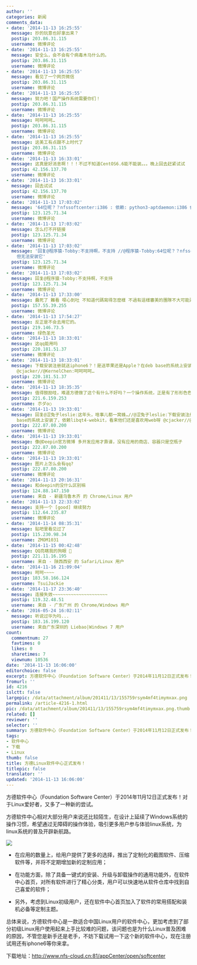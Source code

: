 ```yaml
---
author: ''
categories: 新闻
comments_data:
- date: '2014-11-13 16:25:55'
  message: 抄的玩意也好拿出来？
  postip: 203.86.31.115
  username: 微博评论
- date: '2014-11-13 16:25:55'
  message: 安全么，会不会有个病毒木马什么的。
  postip: 203.86.31.115
  username: 微博评论
- date: '2014-11-13 16:25:55'
  message: 看见了一个网页微信
  postip: 203.86.31.115
  username: 微博评论
- date: '2014-11-13 16:25:55'
  message: 努力吧！国产操作系统需要你们！
  postip: 203.86.31.115
  username: 微博评论
- date: '2014-11-13 16:25:55'
  message: 呵呵呵呵…
  postip: 203.86.31.115
  username: 微博评论
- date: '2014-11-13 16:25:55'
  message: 这美工有点跟不上时代了
  postip: 203.86.31.115
  username: 微博评论
- date: '2014-11-13 16:33:01'
  message: 这真是好消息啊！！！不过不知道CentOS6.6能不能装。。。晚上回去赶紧试试
  postip: 42.156.137.70
  username: 微博评论
- date: '2014-11-13 16:33:01'
  message: 回去试试
  postip: 42.156.137.70
  username: 微博评论
- date: '2014-11-13 17:03:02'
  message: '64位呢？？nfssoftcenter:i386 : 依赖: python3-aptdaemon:i386 但无法安装它'
  postip: 123.125.71.34
  username: 微博评论
- date: '2014-11-13 17:03:02'
  message: 怎么打不开链接
  postip: 123.125.71.34
  username: 微博评论
- date: '2014-11-13 17:03:02'
  message: '回复@程序猿-Tobby:不支持啊，不支持 //@程序猿-Tobby:64位呢？？nfssoftcenter:i386 : 依赖: python3-aptdaemon:i386
    但无法安装它'
  postip: 123.125.71.34
  username: 微博评论
- date: '2014-11-13 17:03:02'
  message: 回复@程序猿-Tobby:不支持啊，不支持
  postip: 123.125.71.34
  username: 微博评论
- date: '2014-11-13 17:33:00'
  message: 蠢死了 難看 噁心到吐 不知道代碼寫得怎麼樣 不過有這樣審美的團隊不大可能弄出來好東西
  postip: 157.55.39.255
  username: 微博评论
- date: '2014-11-13 17:54:27'
  message: 反正是不会去用它的。
  postip: 219.146.73.5
  username: 绿色圣光
- date: '2014-11-13 18:33:01'
  message: 这qq能用吗
  postip: 220.181.51.37
  username: 微博评论
- date: '2014-11-13 18:33:01'
  message: 下载安装注册就送iphone6？！是送苹果还是Apple？在deb base的系统上安装了，依赖libqt4-webkit，看来他们还是喜欢用web呀
    @cjacker//@KernelChen:呵呵呵呵…
  postip: 220.181.51.37
  username: 微博评论
- date: '2014-11-13 18:35:35'
  message: 值得鼓励哇，难道方德做了这个有什么不好吗？一个操作系统，正是有了形形色色的软件，才会有越来越多的人去使用的。现在好不容易有人开发相关软件咯，作为一个成熟理性的现代用户，应当客观公正的给出意见，懂技术的就从技术角度评测，普通用户就从用户体验着手，任何事物的进步，都是需要反馈的，而好的反馈就是就事论事，客观公正的给出意见，这样对人对己都是有好处的，既不当愤青，也不当脑残粉，理性的热爱自己喜欢的东西。不要学王垠，喜欢时就把它捧到天上，厌烦时就将其踩在地底下
  postip: 221.6.159.253
  username: 朩ダo○
- date: '2014-11-13 19:33:01'
  message: 回复@涩兔子leslie:这年头，啥事儿都一窝蜂…//@涩兔子leslie:下载安装注册就送iphone6？！是送苹果还是Apple？在deb
    base的系统上安装了，依赖libqt4-webkit，看来他们还是喜欢用web呀 @cjacker//@KernelChen:呵呵呵呵…
  postip: 222.87.80.200
  username: 微博评论
- date: '2014-11-13 19:33:01'
  message: 像@Deepin官方微博 多开发应用才靠谱，没有应用的商店、容器只是空瓶子
  postip: 222.87.80.200
  username: 微博评论
- date: '2014-11-13 19:33:01'
  message: 图片上怎么会有qq?
  postip: 222.87.80.200
  username: 微博评论
- date: '2014-11-13 20:16:31'
  message: 和deepin的没什么区别嘛
  postip: 124.88.147.150
  username: 来自 - 新疆乌鲁木齐 的 Chrome/Linux 用户
- date: '2014-11-13 22:33:02'
  message: 支持一个 [good] 继续努力
  postip: 112.64.235.87
  username: 微博评论
- date: '2014-11-14 08:35:31'
  message: 贴吧里看见过了
  postip: 115.230.98.34
  username: ZMOM1031
- date: '2014-11-15 00:42:48'
  message: QQ亮瞎我的狗眼 
  postip: 221.11.16.195
  username: 来自 - 陕西西安 的 Safari/Linux 用户
- date: '2014-11-16 21:09:04'
  message: 呵呵~~~~
  postip: 183.58.166.124
  username: TsuiJackie
- date: '2014-11-17 23:36:40'
  message: 连接失效~~~~~~~~~~~~~~~~~~~~~
  postip: 119.32.48.51
  username: 来自 - 广东广州 的 Chrome/Windows 用户
- date: '2016-05-24 16:02:11'
  message: 听说过华为吗...
  postip: 183.16.199.120
  username: 来自广东深圳的 Liebao|Windows 7 用户
count:
  commentnum: 27
  favtimes: 0
  likes: 0
  sharetimes: 7
  viewnum: 10536
date: '2014-11-13 16:06:00'
editorchoice: false
excerpt: 方德软件中心（Foundation Software Center）于2014年11月12日正式发布！对于Linux爱好者，又多了一种新的尝试。方德软件中心相对大部分用户来说还比较陌生，在设计上延续了Windows系统的操作习惯，希望通过无障碍的操作体验，吸引更多用户参与体验linux系统，为linux系统的普及开辟新航路。
fromurl: ''
id: 4216
islctt: false
largepic: /data/attachment/album/201411/13/155759rsym4mf4timymxax.png
permalink: /article-4216-1.html
pic: /data/attachment/album/201411/13/155759rsym4mf4timymxax.png.thumb.jpg
related: []
reviewer: ''
selector: ''
summary: 方德软件中心（Foundation Software Center）于2014年11月12日正式发布！对于Linux爱好者，又多了一种新的尝试。方德软件中心相对大部分用户来说还比较陌生，在设计上延续了Windows系统的操作习惯，希望通过无障碍的操作体验，吸引更多用户参与体验linux系统，为linux系统的普及开辟新航路。
tags:
- 软件中心
- 下载
- Linux
thumb: false
title: 方德Linux软件中心正式发布！
titlepic: false
translator: ''
updated: '2014-11-13 16:06:00'
---
```


方德软件中心（Foundation Software Center）于2014年11月12日正式发布！对于Linux爱好者，又多了一种新的尝试。


方德软件中心相对大部分用户来说还比较陌生，在设计上延续了Windows系统的操作习惯，希望通过无障碍的操作体验，吸引更多用户参与体验linux系统，为linux系统的普及开辟新航路。 


![](/data/attachment/album/201411/13/155759rsym4mf4timymxax.png)


* 在应用的数量上，给用户提供了更多的选择，推出了定制化的截图软件、压缩软件等，并将不定期增加新的定制应用；


* 在功能方面，除了具备一键式的安装、升级与卸载操作的通用功能外，在软件中心首页，对所有软件进行了精心分类，用户可以快速地从软件仓库中找到自己喜爱的软件；


* 另外，考虑到Linux初级用户，还在软件中心首页加入了软件的常用搭配和装机必备等定制主题。


 


总体来说，方德软件中心是一款适合中国Linux用户的软件中心，更加考虑到了部分初级Linux用户使用起来上手比较难的问题，该问题也是为什么Linux普及困难的原因，不管您是新手还是老手，不妨下载试用一下这个新的软件中心，现在注册试用还有iphone6等你来拿。


下载地址：<http://www.nfs-cloud.cn:81/appCenter/open/softcenter>